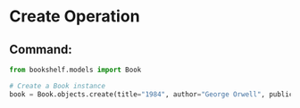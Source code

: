 # Create Operation

## Command:

```python
from bookshelf.models import Book

# Create a Book instance
book = Book.objects.create(title="1984", author="George Orwell", publication_year=1949)